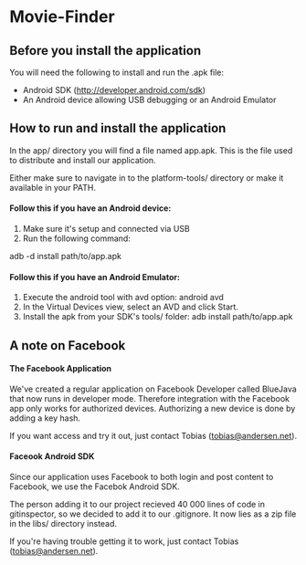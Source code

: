 Movie-Finder
===============================================================

Before you install the application
----------------------------------
You will need the following to install and run the .apk file:
- Android SDK (http://developer.android.com/sdk)
- An Android device allowing USB debugging or an Android Emulator


How to run and install the application
---------------------------------------
In the app/ directory you will find a file named app.apk.
This is the file used to distribute and install our application.

Either make sure to navigate in to the platform-tools/ directory
or make it available in your PATH.


#### Follow this if you have an Android device:

1. Make sure it's setup and connected via USB
2. Run the following command:

adb -d install path/to/app.apk


#### Follow this if you have an Android Emulator:

1. Execute the android tool with avd option:
android avd
2. In the Virtual Devices view, select an AVD and click Start.
3. Install the apk from your SDK's tools/ folder:
adb install path/to/app.apk

A note on Facebook
-----------------------------------
#### The Facebook Application
We've created a regular application on Facebook Developer called BlueJava
that now runs in developer mode. Therefore integration with the Facebook app
only works for authorized devices. Authorizing a new device is done by adding a
key hash.

If you want access and try it out, just contact Tobias (tobias@andersen.net).

#### Faceook Android SDK
Since our application uses Facebook to both login and
post content to Facebook, we use the Facebok Android SDK.

The person adding it to our project recieved 40 000 lines of code in gitinspector,
so we decided to add it to our .gitignore. It now lies as a zip file in the libs/ directory instead.

If you're having trouble getting it to work, just contact Tobias (tobias@andersen.net).
